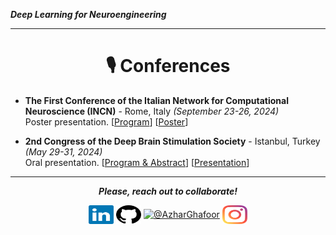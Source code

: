 ***Deep Learning for Neuroengineering***

---

<div align="center">

# 🎙️ Conferences

</div>

- **The First Conference of the Italian Network for Computational Neuroscience (INCN)** - Rome, Italy *(September 23-26, 2024)* <br>
  Poster presentation. [[Program](INCN1_program.pdf)] [[Poster](INCN1_poster.pdf)]

- **2nd Congress of the Deep Brain Stimulation Society** - Istanbul, Turkey *(May 29-31, 2024)* <br>
  Oral presentation. [[Program & Abstract](DBScongress2_book.pdf)] [[Presentation](DBScongress2_presentation.pdf)]
  
<div align="center">
  
---
***Please, reach out to collaborate!***

<p align="center">
  
<a href="https://www.linkedin.com/in/salvatore-falciglia/" target="blank"><img align="center" src="https://github.com/CLorant/readme-social-icons/blob/main/large/colored/linkedin.svg" height="30" width="40" /></a>
<a href="https://github.com/falciglia" target="blank"><img align="center" src="https://github.com/CLorant/readme-social-icons/blob/main/large/colored/github.svg" height="30" width="40" /></a>
<a href="https://scholar.google.com/citations?hl=it&user=E-nObHcAAAAJ" target="blank"><img align="center" src="https://upload.wikimedia.org/wikipedia/commons/c/c7/Google_Scholar_logo.svg" alt="@AzharGhafoor" height="30" width="40" /></a> 
<a href="https://www.instagram.com/falciglia_/" target="blank"><img align="center" src="https://github.com/CLorant/readme-social-icons/blob/main/large/colored/instagram.svg" height="30" width="40" /></a> 

</p>
</div>

